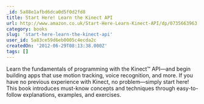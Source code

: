 ```yaml
---
_id: 5a88e1afbd6dca0d5f0d2fd8
title: Start Here! Learn the Kinect API
url: http://www.amazon.co.uk/Start-Here-Learn-Kinect-API/dp/0735663963
category: books
slug: 'start-here-learn-the-kinect-api'
user_id: 5a83ce59d6eb0005c4ecda2c
createdOn: '2012-06-29T08:13:38.000Z'
tags: []
---
```


Learn the fundamentals of programming with the Kinect™ API—and begin building apps that use motion tracking, voice recognition, and more. If you have no previous experience with Kinect, no problem—simply start here! This book introduces must-know concepts and techniques through easy-to-follow explanations, examples, and exercises.
